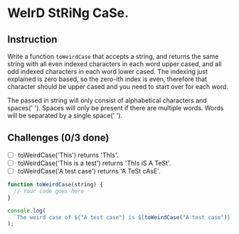 # WeIrD StRiNg CaSe.

## Instruction

Write a function `toWeirdCase` that accepts a string, and returns the same string with all even indexed characters in each word upper cased, and all odd indexed characters in each word lower cased. The indexing just explained is zero based, so the zero-ith index is even, therefore that character should be upper cased and you need to start over for each word.

The passed in string will only consist of alphabetical characters and spaces(' '). Spaces will only be present if there are multiple words. Words will be separated by a single space(' ').


## Challenges (0/3 done)

- [ ] toWeirdCase('This') returns 'ThIs'.
- [ ] toWeirdCase('This is a test') returns 'ThIs iS A TeSt'.
- [ ] toWeirdCase('A test case') returns 'A TeSt cAsE'.

```js
function toWeirdCase(string) {
  // Your code goes here
}

console.log(
  `The weird case of ${"A test case"} is ${toWeirdCase("A test case")}`
);
```
